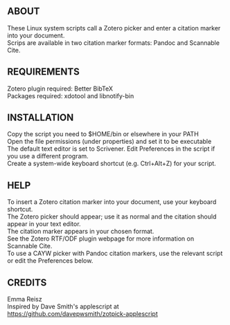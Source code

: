 ## ABOUT ##
These Linux system scripts call a Zotero picker and enter a citation marker into your document.  
Scrips are available in two citation marker formats: Pandoc and Scannable Cite.  

## REQUIREMENTS ##
Zotero plugin required: Better BibTeX  
Packages required: xdotool and libnotify-bin  

## INSTALLATION ##
Copy the script you need to $HOME/bin or elsewhere in your PATH  
Open the file permissions (under properties) and set it to be executable  
The default text editor is set to Scrivener. Edit Preferences in the script if you use a different program.  
Create a system-wide keyboard shortcut (e.g. Ctrl+Alt+Z) for your script.  

## HELP ##
To insert a Zotero citation marker into your document, use your keyboard shortcut.  
The Zotero picker should appear; use it as normal and the citation should appear in your text editor.  
The citation marker appears in your chosen format.  
See the Zotero RTF/ODF plugin webpage for more information on Scannable Cite.  
To use a CAYW picker with Pandoc citation markers, use the relevant script or edit the Preferences below.  

## CREDITS ##
Emma Reisz  
Inspired by Dave Smith's applescript at https://github.com/davepwsmith/zotpick-applescript  
